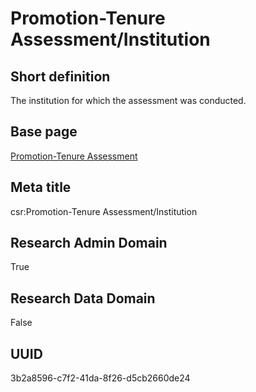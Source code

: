 # Promotion-Tenure Assessment/Institution
## Short definition
The institution for which the assessment was conducted.
## Base page
[Promotion-Tenure Assessment](https://github.com/EuroCRIS/CASRAI-Dictionairies/blob/main/Objects/Promotion-Tenure%20Assessment.md)
## Meta title
csr:Promotion-Tenure Assessment/Institution
## Research Admin Domain
True
## Research Data Domain
False
## UUID
3b2a8596-c7f2-41da-8f26-d5cb2660de24
